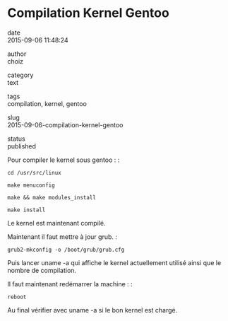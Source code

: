 Compilation Kernel Gentoo
=========================

date  
2015-09-06 11:48:24

author  
choiz

category  
text

tags  
compilation, kernel, gentoo

slug  
2015-09-06-compilation-kernel-gentoo

status  
published

Pour compiler le kernel sous gentoo : :

    cd /usr/src/linux

    make menuconfig

    make && make modules_install

    make install

Le kernel est maintenant compilé.

Maintenant il faut mettre à jour grub. :

    grub2-mkconfig -o /boot/grub/grub.cfg

Puis lancer uname -a qui affiche le kernel actuellement utilisé ainsi
que le nombre de compilation.

Il faut maintenant redémarrer la machine : :

    reboot

Au final vérifier avec uname -a si le bon kernel est chargé.
